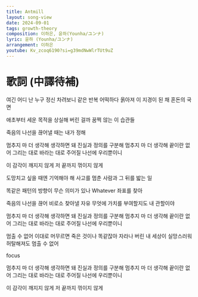 ```yaml
---
title: Antmill
layout: song-view
date: 2024-09-01
tags: growth-theory
composition: 이하은, 윤하(Younha/ユンナ)
lyric: 윤하 (Younha/ユンナ)
arrangement: 이하은
youtube: Kv_zcoq6190?si=g39mdNwWlrTUt9uZ
---
```


# 歌詞 (中譯待補)

여긴 어디 난 누구
정신 차려보니 같은 반복
어떡하다 옭아져
이 지경이 된 채 혼돈의 국면

애초부터 세운 목적을 상실해 버린 걸까
꿈쩍 않는 이 습관들

죽음의 나선을 끊어낼 때는
내가 정해

멈추지 마 더 생각해
생각하면 돼
진실과 정의를 구분해
멈추지 마 더 생각해
끝이란 없어
그리는 대로 바라는 대로
주어질 나선에 우리뿐이니

이 감각이
깨지지 않게
저 끝까지
꺾이지 않게

도망치고 싶을 때엔
기억해야 해
사고를 멈춘 사람과
그 뒤를 밟는 일

똑같은 패턴의 방향이
무슨 의미가 있나
Whatever
좌표를 찾아

죽음의 나선을 끊어
비로소 찾아낼 자유
무엇에 가치를 부여할지도
내 관할이야

멈추지 마 더 생각해
생각하면 돼
진실과 정의를 구분해
멈추지 마 더 생각해
끝이란 없어
그리는 대로 바라는 대로
주어질 나선에 우리뿐이니

멈출 수 없어 이대로 머무르면
죽은 것이나 똑같잖아
자라나 버린 내 세상이 실망스러워
허탈해져도 멈출 수 없어

focus

멈추지 마 더 생각해
생각하면 돼
진실과 정의를 구분해
멈추지 마 더 생각해
끝이란 없어
그리는 대로 바라는 대로
주어질 나선에 우리뿐이니

이 감각이
깨지지 않게
저 끝까지
꺾이지 않게
